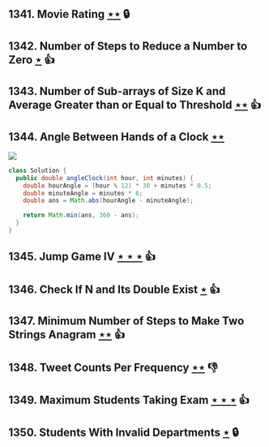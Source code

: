 ## 1341. Movie Rating [$\star\star$](https://leetcode.com/problems/movie-rating) 🔒

## 1342. Number of Steps to Reduce a Number to Zero [$\star$](https://leetcode.com/problems/number-of-steps-to-reduce-a-number-to-zero) :thumbsup:

## 1343. Number of Sub-arrays of Size K and Average Greater than or Equal to Threshold [$\star\star$](https://leetcode.com/problems/number-of-sub-arrays-of-size-k-and-average-greater-than-or-equal-to-threshold) :thumbsup:

## 1344. Angle Between Hands of a Clock [$\star\star$](https://leetcode.com/problems/angle-between-hands-of-a-clock)

![](https://img.shields.io/badge/-Math-434343.svg?style=flat-square)

```java
class Solution {
  public double angleClock(int hour, int minutes) {
    double hourAngle = (hour % 12) * 30 + minutes * 0.5;
    double minuteAngle = minutes * 6;
    double ans = Math.abs(hourAngle - minuteAngle);

    return Math.min(ans, 360 - ans);
  }
}
```

## 1345. Jump Game IV [$\star\star\star$](https://leetcode.com/problems/jump-game-iv) :thumbsup:

## 1346. Check If N and Its Double Exist [$\star$](https://leetcode.com/problems/check-if-n-and-its-double-exist) :thumbsup:

## 1347. Minimum Number of Steps to Make Two Strings Anagram [$\star\star$](https://leetcode.com/problems/minimum-number-of-steps-to-make-two-strings-anagram) :thumbsup:

## 1348. Tweet Counts Per Frequency [$\star\star$](https://leetcode.com/problems/tweet-counts-per-frequency) :thumbsdown:

## 1349. Maximum Students Taking Exam [$\star\star\star$](https://leetcode.com/problems/maximum-students-taking-exam) :thumbsup:

## 1350. Students With Invalid Departments [$\star$](https://leetcode.com/problems/students-with-invalid-departments) 🔒
